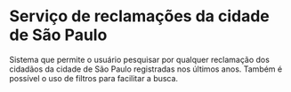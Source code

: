 # Serviço de reclamações da cidade de São Paulo
Sistema que permite o usuário pesquisar por qualquer reclamação dos cidadãos
da cidade de São Paulo registradas nos últimos anos. Também é possível o uso
de filtros para facilitar a busca.
